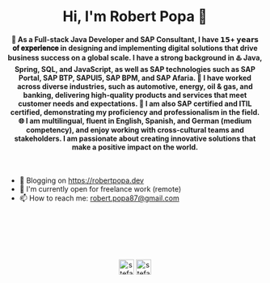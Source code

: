<h1 align="center"> Hi, I'm Robert Popa 👋 </h1>


<h4 align="center"> 👋 As a Full-stack Java Developer and SAP Consultant, I have 𝟭𝟱+ 𝘆𝗲𝗮𝗿𝘀 𝐨𝐟 𝐞𝐱𝐩𝐞𝐫𝐢𝐞𝐧𝐜𝐞 in designing and implementing digital solutions that drive business success on a global scale. 
I have a strong background in ♨️ Java, Spring, SQL, and JavaScript, as well as SAP technologies such as SAP Portal, SAP BTP, SAPUI5, SAP BPM, and SAP Afaria. 
🚀 I have worked across diverse industries, such as automotive, energy, oil & gas, and banking, delivering high-quality products and services that meet customer needs and expectations. 
🔰 I am also SAP certified and ITIL certified, demonstrating my proficiency and professionalism in the field. 
🌐 I am multilingual, fluent in English, Spanish, and German (medium competency), and enjoy working with cross-cultural teams and stakeholders. I am passionate about creating innovative solutions that make a positive impact on the world.
</h4>

<p>&nbsp;</p>

- 🌱 Blogging on https://robertpopa.dev
- 🤝 I'm currently open for freelance work (remote)
- 📫 How to reach me: robert.popa87@gmail.com

<p>&nbsp;</p>
<p>&nbsp;</p>
<p>&nbsp;</p>

<p align="center">
<a href="https://www.linkedin.com/in/robertpopa" target="_blank"><img align="center" src="https://cdn.jsdelivr.net/npm/simple-icons@3.0.1/icons/linkedin.svg" alt="stefanfeser" height="30" width="30" /></a>
<a href="https://twitter.com/robertinho_es" target="_blank"><img align="center" src="https://cdn.jsdelivr.net/npm/simple-icons@3.0.1/icons/twitter.svg" alt="stefanfeser" height="30" width="30" /></a>  
</p>

<!--
**robertpopa/robertpopa** is a ✨ _special_ ✨ repository because its `README.md` (this file) appears on your GitHub profile.

Here are some ideas to get you started:

- 🔭 I’m currently working on ...
- 🌱 I’m currently learning ...
- 👯 I’m looking to collaborate on ...
- 🤔 I’m looking for help with ...
- 💬 Ask me about ...
- 📫 How to reach me: ...
- 😄 Pronouns: ...
- ⚡ Fun fact: ...
-->
